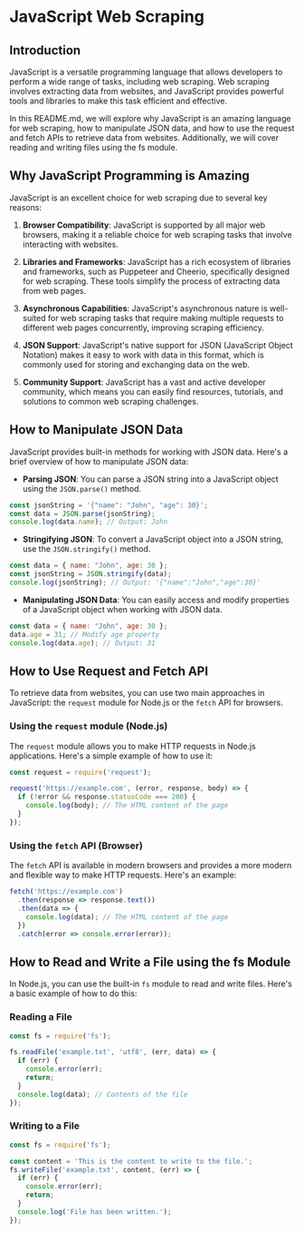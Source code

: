 # JavaScript Web Scraping

## Introduction

JavaScript is a versatile programming language that allows developers to perform a wide range of tasks, including web scraping. Web scraping involves extracting data from websites, and JavaScript provides powerful tools and libraries to make this task efficient and effective.

In this README.md, we will explore why JavaScript is an amazing language for web scraping, how to manipulate JSON data, and how to use the request and fetch APIs to retrieve data from websites. Additionally, we will cover reading and writing files using the fs module.

## Why JavaScript Programming is Amazing

JavaScript is an excellent choice for web scraping due to several key reasons:

1. **Browser Compatibility**: JavaScript is supported by all major web browsers, making it a reliable choice for web scraping tasks that involve interacting with websites.

2. **Libraries and Frameworks**: JavaScript has a rich ecosystem of libraries and frameworks, such as Puppeteer and Cheerio, specifically designed for web scraping. These tools simplify the process of extracting data from web pages.

3. **Asynchronous Capabilities**: JavaScript's asynchronous nature is well-suited for web scraping tasks that require making multiple requests to different web pages concurrently, improving scraping efficiency.

4. **JSON Support**: JavaScript's native support for JSON (JavaScript Object Notation) makes it easy to work with data in this format, which is commonly used for storing and exchanging data on the web.

5. **Community Support**: JavaScript has a vast and active developer community, which means you can easily find resources, tutorials, and solutions to common web scraping challenges.

## How to Manipulate JSON Data

JavaScript provides built-in methods for working with JSON data. Here's a brief overview of how to manipulate JSON data:

- **Parsing JSON**: You can parse a JSON string into a JavaScript object using the `JSON.parse()` method.

```javascript
const jsonString = '{"name": "John", "age": 30}';
const data = JSON.parse(jsonString);
console.log(data.name); // Output: John
```

- **Stringifying JSON**: To convert a JavaScript object into a JSON string, use the `JSON.stringify()` method.

```javascript
const data = { name: "John", age: 30 };
const jsonString = JSON.stringify(data);
console.log(jsonString); // Output: '{"name":"John","age":30}'
```

- **Manipulating JSON Data**: You can easily access and modify properties of a JavaScript object when working with JSON data.

```javascript
const data = { name: "John", age: 30 };
data.age = 31; // Modify age property
console.log(data.age); // Output: 31
```

## How to Use Request and Fetch API

To retrieve data from websites, you can use two main approaches in JavaScript: the `request` module for Node.js or the `fetch` API for browsers.

### Using the `request` module (Node.js)

The `request` module allows you to make HTTP requests in Node.js applications. Here's a simple example of how to use it:

```javascript
const request = require('request');

request('https://example.com', (error, response, body) => {
  if (!error && response.statusCode === 200) {
    console.log(body); // The HTML content of the page
  }
});
```

### Using the `fetch` API (Browser)

The `fetch` API is available in modern browsers and provides a more modern and flexible way to make HTTP requests. Here's an example:

```javascript
fetch('https://example.com')
  .then(response => response.text())
  .then(data => {
    console.log(data); // The HTML content of the page
  })
  .catch(error => console.error(error));
```

## How to Read and Write a File using the fs Module

In Node.js, you can use the built-in `fs` module to read and write files. Here's a basic example of how to do this:

### Reading a File

```javascript
const fs = require('fs');

fs.readFile('example.txt', 'utf8', (err, data) => {
  if (err) {
    console.error(err);
    return;
  }
  console.log(data); // Contents of the file
});
```

### Writing to a File

```javascript
const fs = require('fs');

const content = 'This is the content to write to the file.';
fs.writeFile('example.txt', content, (err) => {
  if (err) {
    console.error(err);
    return;
  }
  console.log('File has been written.');
});
```




